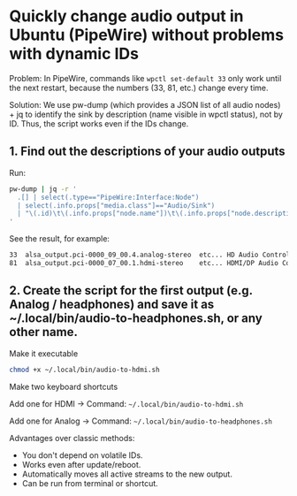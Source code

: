 # Quickly change audio output in Ubuntu (PipeWire) without problems with dynamic IDs
Problem:
In PipeWire, commands like ```wpctl set-default 33``` only work until the next restart, because the numbers (33, 81, etc.) change every time.

Solution:
We use pw-dump (which provides a JSON list of all audio nodes) + jq to identify the sink by description (name visible in wpctl status), not by ID.
Thus, the script works even if the IDs change.
## 1. Find out the descriptions of your audio outputs

Run:
```bash
pw-dump | jq -r '
  .[] | select(.type=="PipeWire:Interface:Node")
  | select(.info.props["media.class"]=="Audio/Sink")
  | "\(.id)\t\(.info.props["node.name"])\t\(.info.props["node.description"])"
'
```
See the result, for example:
```bash
33	alsa_output.pci-0000_09_00.4.analog-stereo	etc... HD Audio Controller Analog Stereo
81	alsa_output.pci-0000_07_00.1.hdmi-stereo	etc... HDMI/DP Audio Controller Digital Stereo (HDMI)
```
## 2. Create the script for the first output (e.g. Analog / headphones) and save it as ~/.local/bin/audio-to-headphones.sh, or any other name.

Make it executable
```bash
chmod +x ~/.local/bin/audio-to-hdmi.sh
```
Make two keyboard shortcuts

Add one for HDMI → Command: ```~/.local/bin/audio-to-hdmi.sh```

Add one for Analog → Command: ```~/.local/bin/audio-to-headphones.sh```

Advantages over classic methods:
- You don't depend on volatile IDs.
- Works even after update/reboot.
- Automatically moves all active streams to the new output.
- Can be run from terminal or shortcut.
